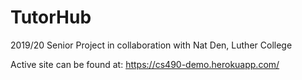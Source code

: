 # TutorHub
 2019/20 Senior Project in collaboration with Nat Den, Luther College

Active site can be found at: https://cs490-demo.herokuapp.com/
